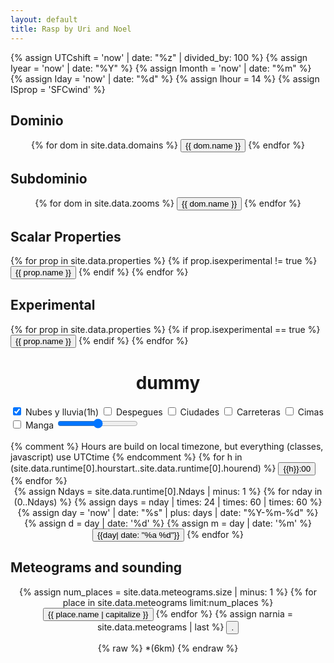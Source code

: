 ```yaml
---
layout: default
title: Rasp by Uri and Noel
---
```

{% assign UTCshift = 'now' | date: "%z" | divided_by: 100 %}
{% assign Iyear = 'now' | date: "%Y" %}
{% assign Imonth = 'now' | date: "%m" %}
{% assign Iday = 'now' | date: "%d" %}
{% assign Ihour = 14 %}
{% assign ISprop = 'SFCwind' %}


<h2>Dominio</h2>
<div class='domain selector' align="center">
{% for dom in site.data.domains %}
<button type="button"
        class="button domain {% if dom.code == 'd02'%} active {% else %} inactive {% endif %}"
        id="button_domain_{{ dom.code }}"
        onclick="javascript:change_domain('{{ dom.code }}');">
{{ dom.name }}
</button>
{% endfor %}
</div>


<h2>Subdominio</h2>
<div class='domain selector' align="center">
{% for dom in site.data.zooms %}
<button type="button"
        class="button domain {% if dom.code == 'd02'%} active {% else %} inactive {% endif %}"
        id="button_domain_{{dom.parent}}_{{ dom.code }}"
        onclick="javascript:change_subdomain('{{ dom.code }}','{{ dom.parent }}');">
{{ dom.name }}
</button>
{% endfor %}
</div>


<h2>Scalar Properties</h2>
<div class='Sprop selector'>
{% for prop in site.data.properties %}
{% if prop.isexperimental != true %}
<button type="button"
        class="button prop {% if prop.prop == 'sfcwind' %} active {% else %} inactive {% endif %}"
        id="button_Sprop_{{ prop.prop }}"
        onclick="javascript:change_Sprop('{{ prop.prop }}');">
{{ prop.name }}
</button>
{% endif %}
{% endfor %}
</div>


<h2>Experimental</h2>
<div class='Sprop selector'>
{% for prop in site.data.properties %}
{% if prop.isexperimental == true %}
<button type="button"
        class="button prop {% if prop.prop == 'sfcwind' %} active {% else %} inactive {% endif %}"
        id="button_Sprop_{{ prop.prop }}"
        onclick="javascript:change_Sprop('{{ prop.prop }}');">
{{ prop.name }}
</button>
{% endif %}
{% endfor %}
</div>



<!--
{% for prop in site.data.properties %}
{% if prop.section == 'clouds' and prop.isexperimental == true %}
<label>
<input type="checkbox"  onChange="javascript:change_Sprop('{{prop.prop}}');" autocomplete="off" name='foo' checked>
<span>{{prop.name}}</span>
</label>
{% endif %}
{% endfor %}
-->

<!--
<h2>Vector Properties</h2>
<div class='Vprop selector'>
{% for prop in site.data.properties %}
{% if prop.isvector == true %}
<button type="button"
        class="button vprop {% if prop.prop  == 'sfcwind' %} active {% else %} inactive {% endif %}"
        id="button_Vprop_{{ prop.prop }}"
        onclick="javascript:change_Vprop('{{ prop.prop }}');">
{{ prop.name }}
</button>
{% endif %}
{% endfor %}
</div>
-->


<div id='plot_title' class="plot_title" align="center">
<h1>dummy</h1>
</div>

<label>
<input type="checkbox"  onChange="javascript:toggleVisibility(['clouds_layer','rain_layer'])" autocomplete="off" name='foo' checked>
<span>Nubes y lluvia(1h)</span>
</label>
<!--
<label>
<input type="checkbox"  onChange="javascript:toggleVisibility(['slp_layer'])" autocomplete="off" name='foo'>
<span>Presión</span>
</label>
-->
<label>
<input type="checkbox"  onChange="javascript:toggleVisibility(['takeoffs_names_layer'])" autocomplete="off" name='foo'>
<span>Despegues</span>
</label>
<label>
<input type="checkbox"  onChange="javascript:toggleVisibility(['cities_names_layer'])" autocomplete="off" name='foo'>
<span>Ciudades</span>
</label>
<label>
<input type="checkbox"  onChange="javascript:toggleVisibility(['road_layer'])" autocomplete="off" name='foo'>
<span>Carreteras</span>
</label>
<label>
<input type="checkbox"  onChange="javascript:toggleVisibility(['peaks_layer'])" autocomplete="off" name='foo'>
<span>Cimas</span>
</label>
<br>
<label>
<input type="checkbox"  onChange="javascript:toggleVisibility(['manga_layer'])" autocomplete="off" name='foo'>
<span>Manga</span>
</label>

<input id="SliderOpacity" class="slider_opacity" type="range" min="0" max="100" value="50" oninput="javascript:set_opacity(this.value,['Sprop_layer']);">

<div class='map_container'>
   <img class="base_map" id="terrain_layer"/>
   <img class="over"    id="rivers_layer"/>
   <img class="over start_hidden"    id="road_layer"/>
   <img class="over"    id="ccaa_layer"/>
   <img class="over"    id="takeoffs_layer"/>
   <img class="over start_hidden"    id="peaks_layer"/>
   <img class="over start_hidden"    id="peaks_names_layer"/>
   <img class="over"    id="cities_layer"/>
   <img class="over start_hidden"    id="takeoffs_names_layer"/>
   <img class="over start_hidden"    id="cities_names_layer"/>
   <img class="over start_hidden"    id="manga_layer"/>
   <!-- Scalar -->
   <img class="Sprop_map"  id="Sprop_layer"/>
   <!-- Vector -->
   <img class="Vprop_map"  id="Vprop_layer"/>
   <img class="VBprop_map" id="VBprop_layer"/>
   <!-- Overlay -->
   <img class="Oover" id="clouds_layer" style="visibility:visible;"/>
   <img class="Oover" id="rain_layer"   style="visibility:visible;"/>
   <img class="Oover start_hidden" id="slp_layer"/>
</div>
<!-- Color bar -->
<div class='map_container'>
   <img class="base_map" id="cbar_layer"/>
</div>


<!-- <h2>Time</h2> -->
<div class='hours selector'>
{% comment %}
Hours are build on local timezone, but everything (classes, javascript)
use UTCtime
{% endcomment %}
{% for h in (site.data.runtime[0].hourstart..site.data.runtime[0].hourend) %}
   <button type="button"
           class="button hour {% if h == 14 %} active {% else %} inactive {% endif %}"
           id="button_hour_{{h | minus: UTCshift}}" onclick="javascript:change_hour({{h | minus: UTCshift}});">
   {{h}}:00
   </button>
{% endfor %}
</div>


<!-- <h2>Day</h2> -->
<div class='days selector' align="center">
<!-- {% capture date0 %} {{'today' | date: "%Y/%m/%d" | jsonify }} {% endcapture %}
<p>{{date0}}</p>
-->
{% assign Ndays = site.data.runtime[0].Ndays | minus: 1 %}
{% for nday in (0..Ndays) %}
{% assign days = nday | times: 24 | times: 60 | times: 60 %}
{% assign day = 'now' | date: "%s" | plus: days | date: "%Y-%m-%d" %}
{% assign d = day | date: '%d' %}
{% assign m = day | date: '%m' %}
<button type="button"
        class="button day {% if nday == 0 %} active {% else %} inactive {% endif %}"
        id="button_day_{{day | date: '%d'}}"
        onclick="javascript:change_day({{ day | date: '%d,%m,%Y' }});">
{{day| date: "%a %d"}}
</button>
{% endfor %}
</div>

<!-- Meteograms -->
<h2>Meteograms and sounding</h2>
<div class='places selector' align="center">
{% assign num_places = site.data.meteograms.size | minus: 1 %}
{% for place in site.data.meteograms limit:num_places %}
<button type="button"
        class="button place {% if place.code == site.data.soundings[0].code %} active {% else %} inactive {% endif %}"
        id="button_place_{{ place.code }}"
        onclick="javascript:change_sounding('{{ place.code }}');change_meteogram('{{ place.code }}');">
{{ place.name | capitalize }}
</button>
{% endfor %}
{% assign narnia = site.data.meteograms | last %}
<button type="button"
        id="button_place_{{ narnia.code }}"
        class="secret"
        onclick="javascript:change_sounding('{{ narnia.code }}');change_meteogram('{{ narnia.code }}');">
.
</button>

<p>
{% raw %}
*(6km)
{% endraw %}
</p>

</div>


<div class='sounding container'>
   <img id="sounding_img">
</div>
<div class='meteogram container'>
   <img id="meteogram_img">
</div>
